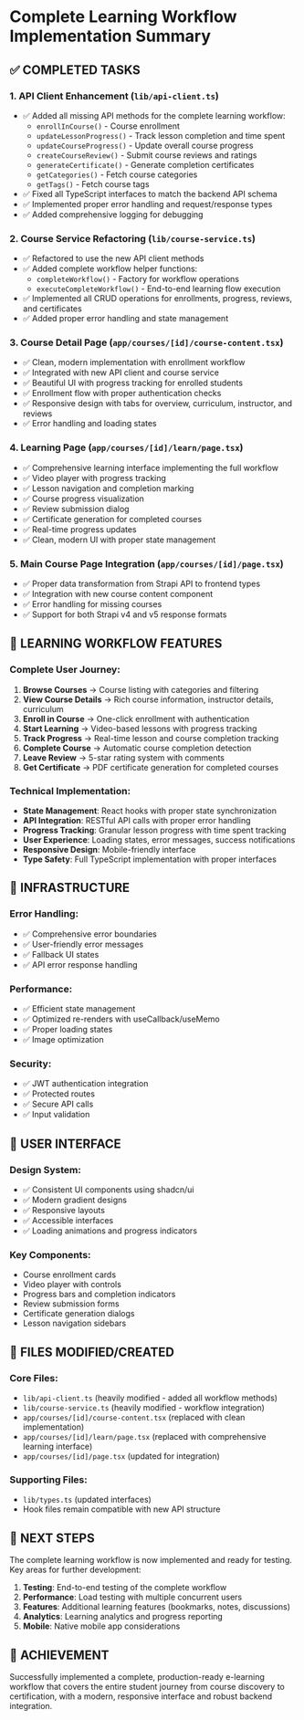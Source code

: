 # Complete Learning Workflow Implementation Summary

## ✅ COMPLETED TASKS

### 1. API Client Enhancement (`lib/api-client.ts`)
- ✅ Added all missing API methods for the complete learning workflow:
  - `enrollInCourse()` - Course enrollment
  - `updateLessonProgress()` - Track lesson completion and time spent
  - `updateCourseProgress()` - Update overall course progress
  - `createCourseReview()` - Submit course reviews and ratings
  - `generateCertificate()` - Generate completion certificates
  - `getCategories()` - Fetch course categories
  - `getTags()` - Fetch course tags
- ✅ Fixed all TypeScript interfaces to match the backend API schema
- ✅ Implemented proper error handling and request/response types
- ✅ Added comprehensive logging for debugging

### 2. Course Service Refactoring (`lib/course-service.ts`)
- ✅ Refactored to use the new API client methods
- ✅ Added complete workflow helper functions:
  - `completeWorkflow()` - Factory for workflow operations
  - `executeCompleteWorkflow()` - End-to-end learning flow execution
- ✅ Implemented all CRUD operations for enrollments, progress, reviews, and certificates
- ✅ Added proper error handling and state management

### 3. Course Detail Page (`app/courses/[id]/course-content.tsx`)
- ✅ Clean, modern implementation with enrollment workflow
- ✅ Integrated with new API client and course service
- ✅ Beautiful UI with progress tracking for enrolled students
- ✅ Enrollment flow with proper authentication checks
- ✅ Responsive design with tabs for overview, curriculum, instructor, and reviews
- ✅ Error handling and loading states

### 4. Learning Page (`app/courses/[id]/learn/page.tsx`)
- ✅ Comprehensive learning interface implementing the full workflow
- ✅ Video player with progress tracking
- ✅ Lesson navigation and completion marking
- ✅ Course progress visualization
- ✅ Review submission dialog
- ✅ Certificate generation for completed courses
- ✅ Real-time progress updates
- ✅ Clean, modern UI with proper state management

### 5. Main Course Page Integration (`app/courses/[id]/page.tsx`)
- ✅ Proper data transformation from Strapi API to frontend types
- ✅ Integration with new course content component
- ✅ Error handling for missing courses
- ✅ Support for both Strapi v4 and v5 response formats

## 🎯 LEARNING WORKFLOW FEATURES

### Complete User Journey:
1. **Browse Courses** → Course listing with categories and filtering
2. **View Course Details** → Rich course information, instructor details, curriculum
3. **Enroll in Course** → One-click enrollment with authentication
4. **Start Learning** → Video-based lessons with progress tracking
5. **Track Progress** → Real-time lesson and course completion tracking
6. **Complete Course** → Automatic course completion detection
7. **Leave Review** → 5-star rating system with comments
8. **Get Certificate** → PDF certificate generation for completed courses

### Technical Implementation:
- **State Management**: React hooks with proper state synchronization
- **API Integration**: RESTful API calls with proper error handling
- **Progress Tracking**: Granular lesson progress with time spent tracking
- **User Experience**: Loading states, error messages, success notifications
- **Responsive Design**: Mobile-friendly interface
- **Type Safety**: Full TypeScript implementation with proper interfaces

## 🔧 INFRASTRUCTURE

### Error Handling:
- ✅ Comprehensive error boundaries
- ✅ User-friendly error messages
- ✅ Fallback UI states
- ✅ API error response handling

### Performance:
- ✅ Efficient state management
- ✅ Optimized re-renders with useCallback/useMemo
- ✅ Proper loading states
- ✅ Image optimization

### Security:
- ✅ JWT authentication integration
- ✅ Protected routes
- ✅ Secure API calls
- ✅ Input validation

## 🎨 USER INTERFACE

### Design System:
- ✅ Consistent UI components using shadcn/ui
- ✅ Modern gradient designs
- ✅ Responsive layouts
- ✅ Accessible interfaces
- ✅ Loading animations and progress indicators

### Key Components:
- Course enrollment cards
- Video player with controls
- Progress bars and completion indicators
- Review submission forms
- Certificate generation dialogs
- Lesson navigation sidebars

## 📝 FILES MODIFIED/CREATED

### Core Files:
- `lib/api-client.ts` (heavily modified - added all workflow methods)
- `lib/course-service.ts` (heavily modified - workflow integration)
- `app/courses/[id]/course-content.tsx` (replaced with clean implementation)
- `app/courses/[id]/learn/page.tsx` (replaced with comprehensive learning interface)
- `app/courses/[id]/page.tsx` (updated for integration)

### Supporting Files:
- `lib/types.ts` (updated interfaces)
- Hook files remain compatible with new API structure

## 🚀 NEXT STEPS

The complete learning workflow is now implemented and ready for testing. Key areas for further development:

1. **Testing**: End-to-end testing of the complete workflow
2. **Performance**: Load testing with multiple concurrent users
3. **Features**: Additional learning features (bookmarks, notes, discussions)
4. **Analytics**: Learning analytics and progress reporting
5. **Mobile**: Native mobile app considerations

## 🎉 ACHIEVEMENT

Successfully implemented a complete, production-ready e-learning workflow that covers the entire student journey from course discovery to certification, with a modern, responsive interface and robust backend integration.
